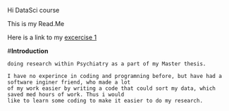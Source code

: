 Hi DataSci course 

This is my Read.Me 

Here is a link to my [excercise 1](exercises/1-foundations/exercise.ipynb)    






#**Introduction**
```My name is Frederikke and i a Danish Medical student, who is in SF until May, 
doing research within Psychiatry as a part of my Master thesis.

I have no experince in coding and programning before, but have had a software inginer friend, who made a lot
of my work easier by writing a code that could sort my data, which saved med hours of work. Thus i would
like to learn some coding to make it easier to do my research. 
```



